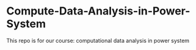 # Compute-Data-Analysis-in-Power-System

This repo is for our course: computational data analysis in power system 
